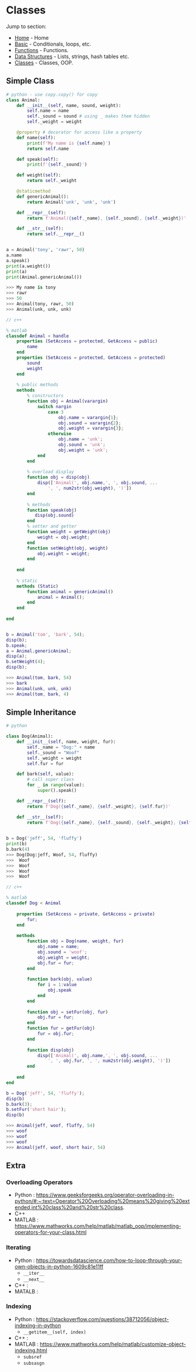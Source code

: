 # Classes

Jump to section:
- [Home](./language_comparison.md) - Home 
- [Basic](./basic.md) - Conditionals, loops, etc.
- [Functions](./functions.md) - Functions.
- [Data Structures](./data_structures.md) - Lists, strings, hash tables etc. 
- [Classes](./classes.md) - Classes, OOP.


## Simple Class
```python
# python - use copy.copy() for copy
class Animal:
    def __init__(self, name, sound, weight):
        self.name = name 
        self._sound = sound # using _ makes them hidden
        self._weight = weight

    @property # decorator for access like a property
    def name(self):
        print(f'My name is {self.name}')
        return self.name

    def speak(self):
        print(f'{self._sound}')

    def weight(self):
        return self._weight

    @staticmethod 
    def genericAnimal():
        return Animal('unk', 'unk', 'unk')

    def __repr__(self):
        return f'Animal({self._name}, {self._sound}, {self._weight})'

    def __str__(self):
        return self.__repr__()


a = Animal('tony', 'rawr', 50)
a.name
a.speak()
print(a.weight())
print(a)
print(Animal.genericAnimal())

>>> My name is tony
>>> rawr
>>> 50
>>> Animal(tony, rawr, 50)
>>> Animal(unk, unk, unk)
```
```c++
// c++
```
```matlab
% matlab
classdef Animal < handle
    properties (SetAccess = protected, GetAccess = public)
        name
    end
    properties (SetAccess = protected, GetAccess = protected)
        sound
        weight
    end
    
    % public methods
    methods
        % constructors
        function obj = Animal(varargin)
            switch nargin
                case 3
                    obj.name = varargin{1};
                    obj.sound = varargin{2};
                    obj.weight = varargin{3};
                otherwise
                    obj.name = 'unk';
                    obj.sound = 'unk';
                    obj.weight = 'unk';
            end
        end
        
        % overload display
        function obj = disp(obj)
            disp(['Animal(', obj.name,', ', obj.sound, ...
                ', ', num2str(obj.weight), ')'])
        end
        
        % methods
        function speak(obj)
           disp(obj.sound) 
        end
        % setter and getter
        function weight = getWeight(obj)
            weight = obj.weight;
        end
        function setWeight(obj, weight)
            obj.weight = weight;
        end
          
    end
    
    % static
    methods (Static)
        function animal = genericAnimal()
            animal = Animal();
        end
    end
    
end


b = Animal('tom', 'bark', 54);
disp(b);
b.speak;
a = Animal.genericAnimal;
disp(a);
b.setWeight(4);
disp(b);

>>> Animal(tom, bark, 54)
>>> bark
>>> Animal(unk, unk, unk)
>>> Animal(tom, bark, 4)
```

## Simple Inheritance
```python
# python

class Dog(Animal):
    def __init__(self, name, weight, fur):
        self._name = "Dog:" + name
        self._sound = "Woof"
        self._weight = weight
        self.fur = fur

    def bark(self, value):
        # call super class
        for _ in range(value):
            super().speak()

    def __repr__(self):
        return f'Dog({self._name}, {self._weight}, {self.fur})'

    def __str__(self):
        return f'Dog({self._name}, {self._sound}, {self._weight}, {self.fur})'
    

b = Dog('jeff', 54, 'fluffy')
print(b)
b.bark(4)
>>> Dog(Dog:jeff, Woof, 54, fluffy)
>>>  Woof
>>>  Woof
>>>  Woof
>>>  Woof

```
```c++
// c++
```
```matlab
% matlab
classdef Dog < Animal
    
    properties (SetAccess = private, GetAccess = private)
        fur;
    end
    
    methods
        function obj = Dog(name, weight, fur)
            obj.name = name;
            obj.sound = 'woof';
            obj.weight = weight;
            obj.fur = fur;
        end
       
        function bark(obj, value)
            for i = 1:value
                obj.speak
            end
        end
        
        function obj = setFur(obj, fur)
            obj.fur = fur;
        end
        function fur = getFur(obj)
            fur = obj.fur;
        end
        
        function disp(obj)
            disp(['Animal(', obj.name,', ', obj.sound, ...
                ', ', obj.fur, ', ', num2str(obj.weight), ')'])
        end
        
    end
end

b = Dog('jeff', 54, 'fluffy');
disp(b)
b.bark(3);
b.setFur('short hair');
disp(b)

>>> Animal(jeff, woof, fluffy, 54)
>>> woof
>>> woof
>>> woof
>>> Animal(jeff, woof, short hair, 54)

```

## Extra
### Overloading Operators
- Python : https://www.geeksforgeeks.org/operator-overloading-in-python/#:~:text=Operator%20Overloading%20means%20giving%20extended,int%20class%20and%20str%20class.
- C++
- MATLAB : https://www.mathworks.com/help/matlab/matlab_oop/implementing-operators-for-your-class.html

### Iterating
- Python : https://towardsdatascience.com/how-to-loop-through-your-own-objects-in-python-1609c81e11ff
    - ``` __iter__ ```
    - ``` __next__ ```   
- C++ : 
- MATALB : 

### Indexing 
- Python : https://stackoverflow.com/questions/38712056/object-indexing-in-python
    - ```__getitem__(self, index)``` 
- C++ :
- MATLAB : https://www.mathworks.com/help/matlab/customize-object-indexing.html
    - ```subsref```
    - ```subsasgn```
         